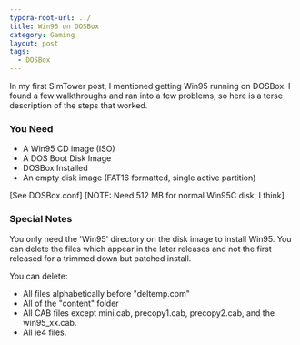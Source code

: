 ```yaml
---
typora-root-url: ../
title: Win95 on DOSBox
category: Gaming
layout: post
tags:
  - DOSBox
---
```


In my first SimTower post, I mentioned getting Win95 running on DOSBox. I found a few walkthroughs and ran into a few problems, so here is a terse description of the steps that worked.

### You Need

* A Win95 CD image (ISO)
* A DOS Boot Disk Image
* DOSBox Installed
* An empty disk image (FAT16 formatted, single active partition)



[See DOSBox.conf]
[NOTE: Need 512 MB for normal Win95C disk, I think]

### Special Notes

You only need the 'Win95' directory on the disk image to install Win95. You can delete the files which appear in the later releases and not the first released for a trimmed down but patched install.

You can delete:

* All files alphabetically before "deltemp.com"
* All of the "content" folder
* All CAB files except mini.cab, precopy1.cab, precopy2.cab, and the win95_xx.cab.
* All ie4 files.

